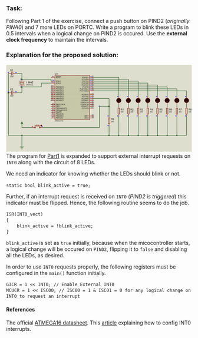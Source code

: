 ### Task:

Following Part 1 of the exercise, connect a push button on PIND2 (_originally PINA0_) and 7 more LEDs on PORTC. Write a program to blink these LEDs in 0.5 intervals when a logical change on PIND2 is occured. Use the **external clock frequency** to maintain the intervals.

### Explanation for the proposed solution:

![circuit](https://github.com/rezmansouri/microlab/blob/main/Exercise%202/Part2/circuit.gif)
The program for [Part1](https://github.com/rezmansouri/microlab/blob/main/Exercise%202/Part1/main.cpp) is expanded to support external interrupt requests on `INT0` along with the circuit of 8 LEDs.

We need an indicator for knowing whether the LEDs should blink or not.

`static bool blink_active = true;`

Further, if an interrupt request is received on `INT0` (_PIND2 is triggered_) this indicator must be flipped. Hence, the following routine seems to do the job.

```
ISR(INT0_vect)
{
    blink_active = !blink_active;
}
```

`blink_active` is set as `true` initially, because when the micocontroller starts, a logical change will be occured on `PIND2`, flipping it to `false` and disabling all the LEDs, as desired.

In order to use `INT0` requests properly, the following registers must be configured in the `main()` function initially.

```
GICR = 1 << INT0; // Enable External INT0
MCUCR = 1 << ISC00; // ISC00 = 1 & ISC01 = 0 for any logical change on INT0 to request an interrupt
```

#### References

The official [ATMEGA16 datasheet](http://ww1.microchip.com/downloads/en/devicedoc/doc2466.pdf).
This [article](https://www.electronicwings.com/avr-atmega/atmega1632-external-hardware-interrupts) explaining how to config INT0 interrupts.
